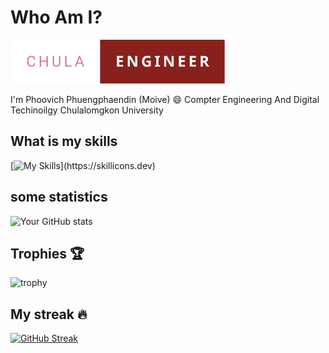 # Who Am I?

![forthebadge](https://github.com/CEDT-Chula/For-The-Cedt-Badge/blob/main/badges/chula-engineer.svg?raw=true)

I'm Phoovich Phuengphaendin (Moive) :smile:
Compter Engineering And Digital Techinoilgy Chulalomgkon University

## What is my skills

[![My Skills](https://skillicons.dev/icons?i=cpp,)](https://skillicons.dev)


## some statistics
![Your GitHub stats](https://github-readme-stats.vercel.app/api?username=yourGitHubUsername&show_icons=true)

## Trophies 🏆
![trophy](https://github-profile-trophy.vercel.app/?username=yourGitHubUsername)

## My streak 🔥
[![GitHub Streak](https://streak-stats.demolab.com/?user=Phoovich)](https://git.io/streak-stats)
